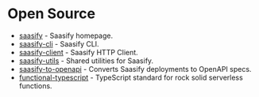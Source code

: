 # Open Source

- [saasify](https://saasify.sh) - Saasify homepage.
- [saasify-cli](https://github.com/saasify-sh/saasify/master/packages/packages/saasify-cli) - Saasify CLI.
- [saasify-client](https://github.com/saasify-sh/saasify/master/packages/packages/saasify-client) - Saasify HTTP Client.
- [saasify-utils](https://github.com/saasify-sh/saasify/master/packages/packages/saasify-utils) - Shared utilities for Saasify.
- [saasify-to-openapi](https://github.com/saasify-sh/saasify/master/packages/saasify-to-openapi) - Converts Saasify deployments to OpenAPI specs.
- [functional-typescript](https://github.com/transitive-bullshit/functional-typescript) - TypeScript standard for rock solid serverless functions.
